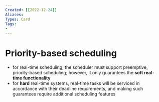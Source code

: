 ```yaml
---
Created: [[2022-12-24]]
Aliases: 
Types: Card
Tags: 
- 
---
```

# Priority-based scheduling
- for real-time scheduling, the scheduler must support preemptive, priority-based scheduling; however, it only guarantees the **soft real-time functionality** 
- for **hard** real-time systems, real-time tasks will be serviced in accordance with their deadline requirements, and making such guarantees require additional scheduling features